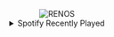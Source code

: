 <div align="center">
<picture>
    <source media="(prefers-color-scheme: dark)" srcset="https://i.ibb.co/0VkR9DK/output-gif.gif">
    <source media="(prefers-color-scheme: light)" srcset="https://i.ibb.co/0VkR9DK/output-gif.gif">
    <img alt="RENOS" src="https://i.ibb.co/0VkR9DK/output-gif.gif">
</picture>
<details>
<summary>Spotify Recently Played</summary>
<img src="https://spotify-recently-played-readme.vercel.app/api?user=31d6d6zerc5ct6kck32na2ozsqf4&unique=1&width=400" alt="Spotify" />
</details>
</div>

<!-- Image deletion URL: https://ibb.co/TqZx0v1/aad4dd240b618884739596186d79e0af -->